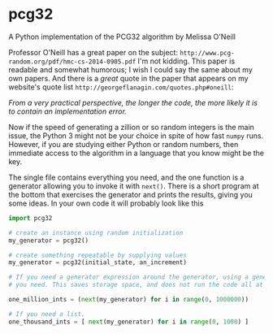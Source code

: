 # pcg32
A Python implementation of the PCG32 algorithm by Melissa O'Neill

Professor O'Neill has a great paper on the subject: `http://www.pcg-random.org/pdf/hmc-cs-2014-0905.pdf` 
I'm not kidding. This paper is readable and somewhat humorous; I wish I could say the same about my own
papers. And there is a *great* quote in the paper that appears on my website's quote list
`http://georgeflanagin.com/quotes.php#oneill`:

*From a very practical perspective, the longer the code, the more likely it is to contain an implementation error.*

Now if the speed of generating a zillion or so random integers is the main issue, the Python 3 might not
be your choice in spite of how fast `numpy` runs. However, if you are studying either Python or 
random numbers, then immediate access to the algorithm in a language that you know might be the key.

The single file contains everything you need, and the one function is a generator allowing you
to invoke it with `next()`. There is a short program at the bottom that exercises the generator
and prints the results, giving you some ideas. In your own code it will probably look like this

```python
import pcg32

# create an instance using random initialization
my_generator = pcg32()

# create something repeatable by supplying values
my_generator = pcg32(initial_state, an_increment)

# If you need a generator expression around the generator, using a generator for the number
# you need. This saves storage space, and does not run the code all at once.

one_million_ints = (next(my_generator) for i in range(0, 1000000))

# If you need a list.
one_thousand_ints = [ next(my_generator) for i in range(0, 1000) ]
```

